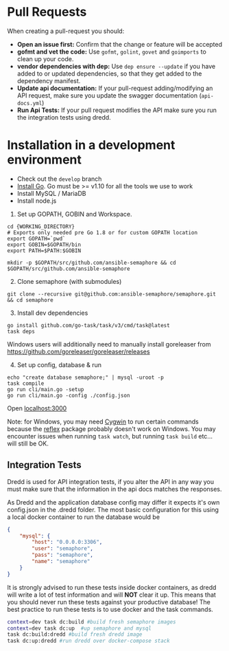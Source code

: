 # Pull Requests

When creating a pull-request you should:

- __Open an issue first:__ Confirm that the change or feature will be accepted
- __gofmt and vet the code:__ Use  `gofmt`, `golint`, `govet` and `goimports` to clean up your code.
- __vendor dependencies with dep:__ Use `dep ensure --update` if you have added to or updated dependencies, so that they get added to the dependency manifest.
- __Update api documentation:__ If your pull-request adding/modifying an API request, make sure you update the swagger documentation (`api-docs.yml`)
- __Run Api Tests:__ If your pull request modifies the API make sure you run the integration tests using dredd.

# Installation in a development environment

- Check out the `develop` branch
- [Install Go](https://golang.org/doc/install). Go must be >= v1.10 for all the tools we use to work
- Install MySQL / MariaDB
- Install node.js

1) Set up GOPATH, GOBIN and Workspace.
```
cd {WORKING_DIRECTORY}
# Exports only needed pre Go 1.8 or for custom GOPATH location
export GOPATH=`pwd`
export GOBIN=$GOPATH/bin
export PATH=$PATH:$GOBIN

mkdir -p $GOPATH/src/github.com/ansible-semaphore && cd $GOPATH/src/github.com/ansible-semaphore
```

2) Clone semaphore (with submodules)

```
git clone --recursive git@github.com:ansible-semaphore/semaphore.git && cd semaphore
```

3) Install dev dependencies

```
go install github.com/go-task/task/v3/cmd/task@latest
task deps
```
Windows users will additionally need to manually install goreleaser from https://github.com/goreleaser/goreleaser/releases


4) Set up config, database & run

```
echo "create database semaphore;" | mysql -uroot -p
task compile
go run cli/main.go -setup
go run cli/main.go -config ./config.json
```

Open [localhost:3000](http://localhost:3000)

Note: for Windows, you may need [Cygwin](https://www.cygwin.com/) to run certain commands because the [reflex](github.com/cespare/reflex) package probably doesn't work on Windows. 
You may encounter issues when running `task watch`, but running `task build` etc... will still be OK.

## Integration Tests

Dredd is used for API integration tests, if you alter the API in any way you must make sure that the information in the api docs
matches the responses.

As Dredd and the application database config may differ it expects it's own config.json in the .dredd folder.
The most basic configuration for this using a local docker container to run the database would be
```json
{
	"mysql": {
		"host": "0.0.0.0:3306",
		"user": "semaphore",
		"pass": "semaphore",
		"name": "semaphore"
	}
}

```

It is strongly advised to run these tests inside docker containers, as dredd will write a lot of test information and will __NOT__ clear it up.
This means that you should never run these tests against your productive database!
The best practice to run these tests is to use docker and the task commands.

```bash
context=dev task dc:build #build fresh semaphore images
context=dev task dc:up  #up semaphore and mysql
task dc:build:dredd #build fresh dredd image
task dc:up:dredd #run dredd over docker-compose stack
```
